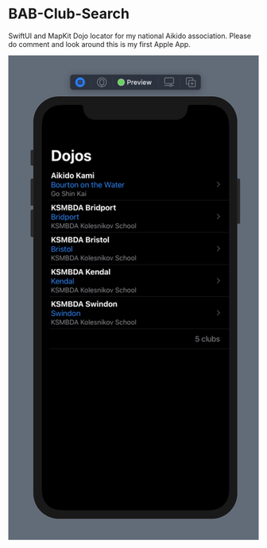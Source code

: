 # BAB-Club-Search

SwiftUI and MapKit Dojo locator for my national Aikido association. Please do comment and look around this is my first Apple App.

![Screenshot](https://github.com/PhilStollery/BAB-Club-Search/blob/main/Screenshot%202020-07-05%20at%2011.22.01.png)
